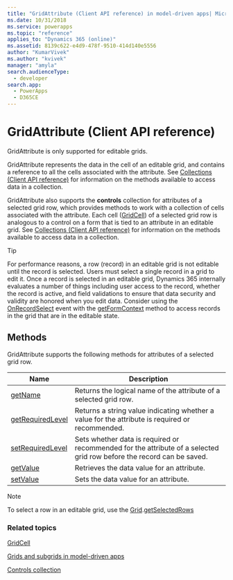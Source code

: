 ```yaml
---
title: "GridAttribute (Client API reference) in model-driven apps| MicrosoftDocs"
ms.date: 10/31/2018
ms.service: powerapps
ms.topic: "reference"
applies_to: "Dynamics 365 (online)"
ms.assetid: 8139c622-e4d9-478f-9510-414d140e5556
author: "KumarVivek"
ms.author: "kvivek"
manager: "amyla"
search.audienceType: 
  - developer
search.app: 
  - PowerApps
  - D365CE
---
```

# GridAttribute (Client API reference)



GridAttribute is only supported for editable grids.

GridAttribute represents the data in the cell of an editable grid, and contains a reference to all the cells associated with the attribute. See [Collections (Client API reference)](../collections.md) for information on the methods available to access data in a collection.

GridAttribute also supports the **controls** collection for attributes of a selected grid row, which provides methods to work with a collection of cells associated with the attribute. Each cell ([GridCell](gridcell.md)) of a selected grid row is analogous to a control on a form that is tied to an attribute in an editable grid. See [Collections (Client API reference)](../collections.md) for information on the methods available to access data in a collection.

>[!TIP]
>For performance reasons, a row (record) in an editable grid is not editable until the record is selected. Users must select a single record in a grid to edit it. Once a record is selected in an editable grid, Dynamics 365 internally evaluates a number of things including user access to the record, whether the record is active, and field validations to ensure that data security and validity are honored when you edit data. Consider using the [OnRecordSelect](../events/grid-onrecordselect.md) event with the [getFormContext](../executioncontext/getFormContext.md) method to access records in the grid that are in the editable state.

## Methods

GridAttribute supports the following methods for attributes of a selected grid row.

|Name|Description|
|--|--|
|[getName](../attributes/getName.md)|Returns the logical name of the attribute of a selected grid row.|
|[getRequiredLevel](../attributes/getRequiredLevel.md)| Returns a string value indicating whether a value for the attribute is required or recommended.|
|[setRequiredLevel](../attributes/setRequiredLevel.md)| Sets whether data is required or recommended for the attribute of a selected grid row before the record can be saved.|
|[getValue](../attributes/getValue.md)| Retrieves the data value for an attribute.|
|[setValue](../attributes/setValue.md)| Sets the data value for an attribute.|

>[!NOTE]
>To select a row in an editable grid, use the [Grid](grid.md).[getSelectedRows](grid/getSelectedRows.md)

### Related topics

[GridCell](gridcell.md)

[Grids and subgrids in model-driven apps](../grids.md)

[Controls collection](../attributes/controls-collection.md)


